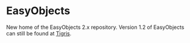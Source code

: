 EasyObjects
===========

New home of the EasyObjects 2.x repository. Version 1.2 of EasyObjects can still be found at [Tigris](http://easyobjects.tigris.org).
